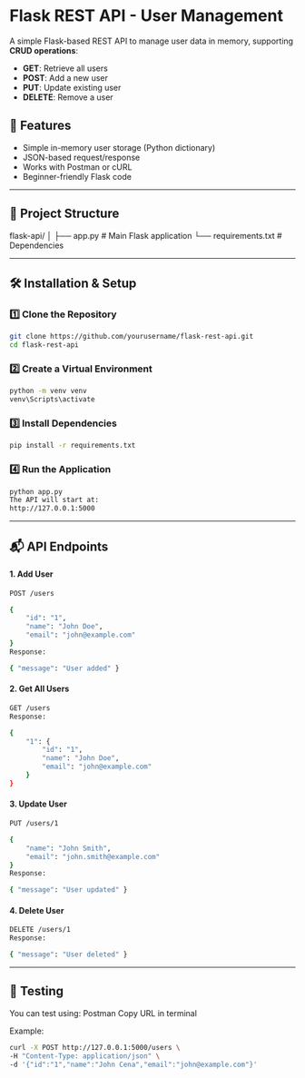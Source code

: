 # Flask REST API - User Management

A simple Flask-based REST API to manage user data in memory, supporting **CRUD operations**:
- **GET**: Retrieve all users
- **POST**: Add a new user
- **PUT**: Update existing user
- **DELETE**: Remove a user

## 🚀 Features
- Simple in-memory user storage (Python dictionary)
- JSON-based request/response
- Works with Postman or cURL
- Beginner-friendly Flask code

---

## 📂 Project Structure

flask-api/
│
├── app.py # Main Flask application
└── requirements.txt # Dependencies

---

## 🛠️ Installation & Setup

### 1️⃣ Clone the Repository
```bash
git clone https://github.com/yourusername/flask-rest-api.git
cd flask-rest-api
```
### 2️⃣ Create a Virtual Environment
```bash
python -m venv venv
venv\Scripts\activate      
```
### 3️⃣ Install Dependencies
```bash
pip install -r requirements.txt
```
### 4️⃣ Run the Application
```bash
python app.py
The API will start at:
http://127.0.0.1:5000
```
---

## 📬 API Endpoints
#### 1. Add User
```bash
POST /users

{
    "id": "1",
    "name": "John Doe",
    "email": "john@example.com"
}
Response:

{ "message": "User added" }
```
#### 2. Get All Users
```bash
GET /users
Response:

{
    "1": {
        "id": "1",
        "name": "John Doe",
        "email": "john@example.com"
    }
}
```
#### 3. Update User
```bash
PUT /users/1

{
    "name": "John Smith",
    "email": "john.smith@example.com"
}
Response:

{ "message": "User updated" }
```
#### 4. Delete User
```bash
DELETE /users/1
Response:

{ "message": "User deleted" }
```
---

## 🧪 Testing
You can test using:
Postman
Copy URL in terminal

Example:
```bash
curl -X POST http://127.0.0.1:5000/users \
-H "Content-Type: application/json" \
-d '{"id":"1","name":"John Cena","email":"john@example.com"}'
```

